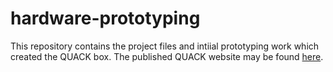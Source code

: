 # hardware-prototyping
This repository contains the project files and intiial prototyping work which created the QUACK box. The published QUACK website may be found [here](https://hrl-labs-clinic-24-25.github.io/website/).